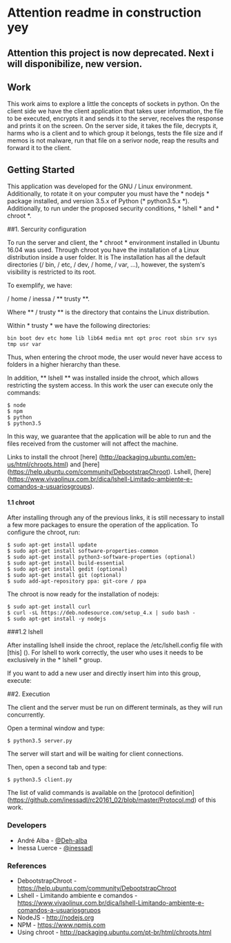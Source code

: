 # Attention readme in construction yey

## Attention this project is now deprecated. Next i will disponibilize, new version. 

## Work

This work aims to explore a little the concepts of sockets in python.
On the client side we have the client application that takes user information, the file to be executed, encrypts it and sends it to the server, receives the response and prints it on the screen.
On the server side, it takes the file, decrypts it, harms who is a client and to which group it belongs, tests the file size and if memos is not malware, run that file on a serivor node, reap the results and forward it to the client.


## Getting Started

This application was developed for the GNU / Linux environment. Additionally, to rotate it
on your computer you must have the * nodejs * package installed, and version 3.5.x of
Python (* python3.5.x *). Additionally, to run under the proposed security conditions, * lshell * and * chroot *.


##1. Sercurity configuration

To run the server and client, the * chroot * environment installed in Ubuntu 16.04 was used.
Through chroot you have the installation of a Linux distribution inside a user folder. It is
The installation has all the default directories (/ bin, / etc, / dev, / home, / var, ...), however, the system's visibility is restricted to its root.

To exemplify, we have:

/ home / inessa / ** trusty **.

Where ** / trusty ** is the directory that contains the Linux distribution.

Within * trusty * we have the following directories:

    bin boot dev etc home lib lib64 media mnt opt ​​proc root sbin srv sys tmp usr var

Thus, when entering the chroot mode, the user would never have access to folders in a higher hierarchy than these.

In addition, ** lshell ** was installed inside the chroot, which allows restricting the
system access. In this work the user can execute only the commands:

    $ node
    $ npm
    $ python
    $ python3.5

In this way, we guarantee that the application will be able to run and the files
received from the customer will not affect the machine.

Links to install the chroot [here] (http://packaging.ubuntu.com/en-us/html/chroots.html) and [here] (https://help.ubuntu.com/community/DebootstrapChroot). Lshell, [here] (https://www.vivaolinux.com.br/dica/lshell-Limitado-ambiente-e-comandos-a-usuariosgroups).


#### 1.1 chroot

After installing through any of the previous links, it is still necessary to install a few more packages to ensure the operation of the application. To configure the chroot, run:

    $ sudo apt-get install update
    $ sudo apt-get install software-properties-common
    $ sudo apt-get install python3-software-properties (optional)
    $ sudo apt-get install build-essential
    $ sudo apt-get install gedit (optional)
    $ sudo apt-get install git (optional)
    $ sudo add-apt-repository ppa: git-core / ppa

The chroot is now ready for the installation of nodejs:

    $ sudo apt-get install curl
    $ curl -sL https://deb.nodesource.com/setup_4.x | sudo bash -
    $ sudo apt-get install -y nodejs

###1.2 lshell

After installing lshell inside the chroot, replace the /etc/lshell.config file with [this] (). For lshell to work correctly, the user who uses it needs to be exclusively in the * lshell * group.

If you want to add a new user and directly insert him into this group, execute:


##2. Execution

The client and the server must be run on different terminals, as they will run concurrently.

Open a terminal window and type:

    $ python3.5 server.py

The server will start and will be waiting for client connections.

Then, open a second tab and type:

    $ python3.5 client.py

The list of valid commands is available on the
[protocol definition] (https://github.com/inessadl/rc20161_02/blob/master/Protocol.md) of this work.


### Developers

- André Alba - [@Deh-alba](https://github.com/Deh-alba)
- Inessa Luerce - [@inessadl](https://github.com/inessadl)

### References

- DebootstrapChroot - https://help.ubuntu.com/community/DebootstrapChroot
- Lshell - Limitando ambiente e comandos - https://www.vivaolinux.com.br/dica/lshell-Limitando-ambiente-e-comandos-a-usuariosgrupos
- NodeJS - http://nodejs.org
- NPM - https://www.npmjs.com
- Using chroot - http://packaging.ubuntu.com/pt-br/html/chroots.html
